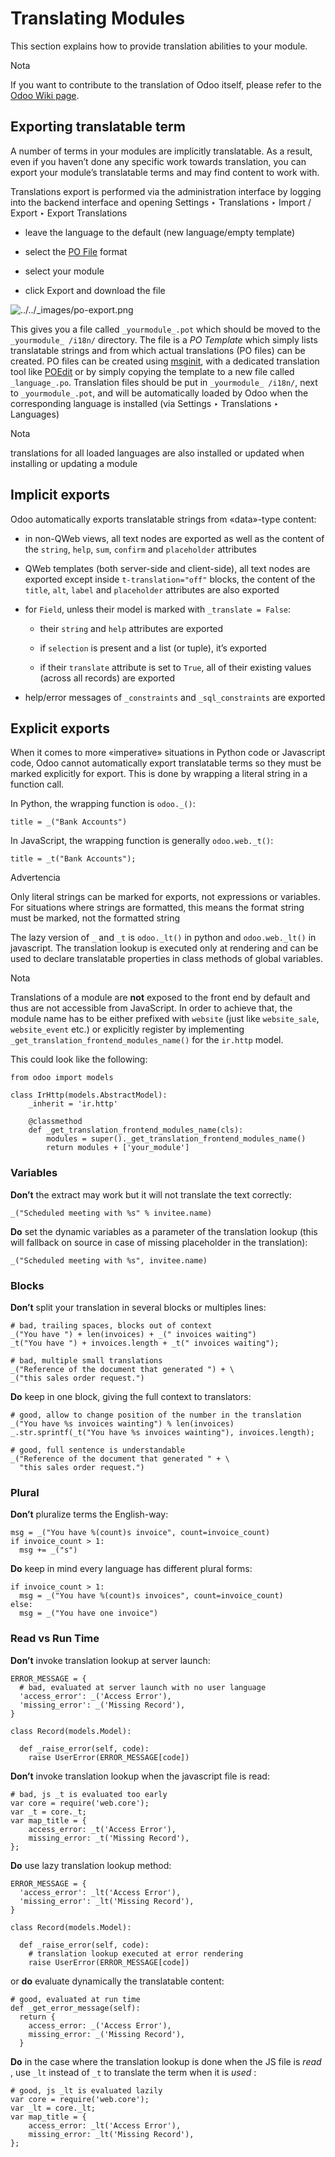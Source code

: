 # Translating Modules

This section explains how to provide translation abilities to your module.

Nota

If you want to contribute to the translation of Odoo itself, please refer to
the [Odoo Wiki page](https://github.com/odoo/odoo/wiki/Translations).

## Exporting translatable term

A number of terms in your modules are implicitly translatable. As a result,
even if you haven’t done any specific work towards translation, you can export
your module’s translatable terms and may find content to work with.

Translations export is performed via the administration interface by logging
into the backend interface and opening Settings ‣ Translations ‣ Import /
Export ‣ Export Translations

  * leave the language to the default (new language/empty template)

  * select the [PO File](https://en.wikipedia.org/wiki/Gettext#Translating) format

  * select your module

  * click Export and download the file

![../../_images/po-export.png](../../_images/po-export.png)

This gives you a file called `_yourmodule_.pot` which should be moved to the
`_yourmodule_ /i18n/` directory. The file is a _PO Template_ which simply
lists translatable strings and from which actual translations (PO files) can
be created. PO files can be created using
[msginit](https://www.gnu.org/software/gettext/manual/gettext.html#Creating),
with a dedicated translation tool like [POEdit](https://poedit.net/) or by
simply copying the template to a new file called `_language_.po`. Translation
files should be put in `_yourmodule_ /i18n/`, next to `_yourmodule_.pot`, and
will be automatically loaded by Odoo when the corresponding language is
installed (via Settings ‣ Translations ‣ Languages)

Nota

translations for all loaded languages are also installed or updated when
installing or updating a module

## Implicit exports

Odoo automatically exports translatable strings from «data»-type content:

  * in non-QWeb views, all text nodes are exported as well as the content of the `string`, `help`, `sum`, `confirm` and `placeholder` attributes

  * QWeb templates (both server-side and client-side), all text nodes are exported except inside `t-translation="off"` blocks, the content of the `title`, `alt`, `label` and `placeholder` attributes are also exported

  * for `Field`, unless their model is marked with `_translate = False`:

    * their `string` and `help` attributes are exported

    * if `selection` is present and a list (or tuple), it’s exported

    * if their `translate` attribute is set to `True`, all of their existing values (across all records) are exported

  * help/error messages of `_constraints` and `_sql_constraints` are exported

## Explicit exports

When it comes to more «imperative» situations in Python code or Javascript
code, Odoo cannot automatically export translatable terms so they must be
marked explicitly for export. This is done by wrapping a literal string in a
function call.

In Python, the wrapping function is `odoo._()`:

    
    
    title = _("Bank Accounts")
    

In JavaScript, the wrapping function is generally `odoo.web._t()`:

    
    
    title = _t("Bank Accounts");
    

Advertencia

Only literal strings can be marked for exports, not expressions or variables.
For situations where strings are formatted, this means the format string must
be marked, not the formatted string

The lazy version of `_` and `_t` is `odoo._lt()` in python and
`odoo.web._lt()` in javascript. The translation lookup is executed only at
rendering and can be used to declare translatable properties in class methods
of global variables.

Nota

Translations of a module are **not** exposed to the front end by default and
thus are not accessible from JavaScript. In order to achieve that, the module
name has to be either prefixed with `website` (just like `website_sale`,
`website_event` etc.) or explicitly register by implementing
`_get_translation_frontend_modules_name()` for the `ir.http` model.

This could look like the following:

    
    
    from odoo import models
    
    class IrHttp(models.AbstractModel):
        _inherit = 'ir.http'
    
        @classmethod
        def _get_translation_frontend_modules_name(cls):
            modules = super()._get_translation_frontend_modules_name()
            return modules + ['your_module']
    

### Variables

**Don’t** the extract may work but it will not translate the text correctly:

    
    
    _("Scheduled meeting with %s" % invitee.name)
    

**Do** set the dynamic variables as a parameter of the translation lookup
(this will fallback on source in case of missing placeholder in the
translation):

    
    
    _("Scheduled meeting with %s", invitee.name)
    

### Blocks

**Don’t** split your translation in several blocks or multiples lines:

    
    
    # bad, trailing spaces, blocks out of context
    _("You have ") + len(invoices) + _(" invoices waiting")
    _t("You have ") + invoices.length + _t(" invoices waiting");
    
    # bad, multiple small translations
    _("Reference of the document that generated ") + \
    _("this sales order request.")
    

**Do** keep in one block, giving the full context to translators:

    
    
    # good, allow to change position of the number in the translation
    _("You have %s invoices wainting") % len(invoices)
    _.str.sprintf(_t("You have %s invoices wainting"), invoices.length);
    
    # good, full sentence is understandable
    _("Reference of the document that generated " + \
      "this sales order request.")
    

### Plural

**Don’t** pluralize terms the English-way:

    
    
    msg = _("You have %(count)s invoice", count=invoice_count)
    if invoice_count > 1:
      msg += _("s")
    

**Do** keep in mind every language has different plural forms:

    
    
    if invoice_count > 1:
      msg = _("You have %(count)s invoices", count=invoice_count)
    else:
      msg = _("You have one invoice")
    

### Read vs Run Time

**Don’t** invoke translation lookup at server launch:

    
    
    ERROR_MESSAGE = {
      # bad, evaluated at server launch with no user language
      'access_error': _('Access Error'),
      'missing_error': _('Missing Record'),
    }
    
    class Record(models.Model):
    
      def _raise_error(self, code):
        raise UserError(ERROR_MESSAGE[code])
    

**Don’t** invoke translation lookup when the javascript file is read:

    
    
    # bad, js _t is evaluated too early
    var core = require('web.core');
    var _t = core._t;
    var map_title = {
        access_error: _t('Access Error'),
        missing_error: _t('Missing Record'),
    };
    

**Do** use lazy translation lookup method:

    
    
    ERROR_MESSAGE = {
      'access_error': _lt('Access Error'),
      'missing_error': _lt('Missing Record'),
    }
    
    class Record(models.Model):
    
      def _raise_error(self, code):
        # translation lookup executed at error rendering
        raise UserError(ERROR_MESSAGE[code])
    

or **do** evaluate dynamically the translatable content:

    
    
    # good, evaluated at run time
    def _get_error_message(self):
      return {
        access_error: _('Access Error'),
        missing_error: _('Missing Record'),
      }
    

**Do** in the case where the translation lookup is done when the JS file is
_read_ , use `_lt` instead of `_t` to translate the term when it is _used_ :

    
    
    # good, js _lt is evaluated lazily
    var core = require('web.core');
    var _lt = core._lt;
    var map_title = {
        access_error: _lt('Access Error'),
        missing_error: _lt('Missing Record'),
    };
    

